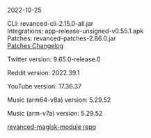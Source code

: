 2022-10-25
  
CLI: revanced-cli-2.15.0-all.jar  
Integrations: app-release-unsigned-v0.55.1.apk  
Patches: revanced-patches-2.86.0.jar  
[Patches Changelog](https://github.com/revanced/revanced-patches/releases/tag/v2.86.0)  

Twitter version: 9.65.0-release.0  

Reddit version: 2022.39.1  

YouTube version: 17.36.37  

Music (arm64-v8a) version: 5.29.52  

Music (arm-v7a) version: 5.29.52  

[revanced-magisk-module repo](https://github.com/j-hc/revanced-magisk-module)
